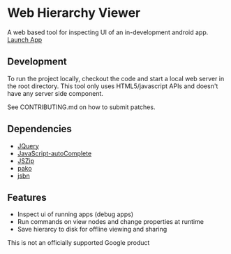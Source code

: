 # Web Hierarchy Viewer

A web based tool for inspecting UI of an in-development android app. [Launch App](https://google.github.io/web-hv)

## Development
To run the project locally, checkout the code and start a local web server in the root directory. This tool only uses HTML5/javascript APIs and doesn't have any server side component.

See CONTRIBUTING.md on how to submit patches.

## Dependencies
 - [JQuery](https://github.com/jquery/jquery)
 - [JavaScript-autoComplete](https://github.com/Pixabay/JavaScript-autoComplete)
 - [JSZip](http://stuartk.com/jszip)
 - [pako](https://github.com/nodeca/pako)
 - [jsbn](http://www-cs-students.stanford.edu/~tjw/jsbn/)

## Features
- Inspect ui of running apps (debug apps)
- Run commands on view nodes and change properties at runtime
- Save hierarcy to disk for offline viewing and sharing


This is not an officially supported Google product
